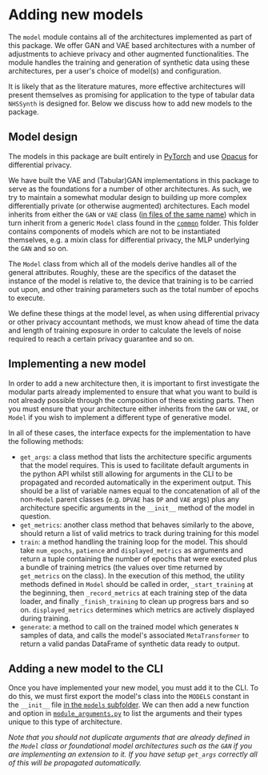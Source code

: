 # Adding new models

The `model` module contains all of the architectures implemented as part of this package. We offer GAN and VAE based architectures with a number of adjustments to achieve privacy and other augmented functionalities. The module handles the training and generation of synthetic data using these architectures, per a user's choice of model(s) and configuration.

It is likely that as the literature matures, more effective architectures will present themselves as promising for application to the type of tabular data `NHSSynth` is designed for. Below we discuss how to add new models to the package.

## Model design

The models in this package are built entirely in [PyTorch](https://pytorch.org) and use [Opacus](https://opacus.ai) for differential privacy.

We have built the VAE and (Tabular)GAN implementations in this package to serve as the foundations for a number of other architectures. As such, we try to maintain a somewhat modular design to building up more complex differentially private (or otherwise augmented) architectures. Each model inherits from either the `GAN` or `VAE` class ([in files of the same name](https://github.com/nhsengland/NHSSynth/tree/main/src/nhssynth/modules/model/models)) which in turn inherit from a generic `Model` class found in the [`common`](https://github.com/nhsengland/NHSSynth/tree/main/src/nhssynth/modules/model/common) folder. This folder contains components of models which are not to be instantiated themselves, e.g. a mixin class for differential privacy, the MLP underlying the `GAN` and so on.

The `Model` class from which all of the models derive handles all of the general attributes. Roughly, these are the specifics of the dataset the instance of the model is relative to, the device that training is to be carried out upon, and other training parameters such as the total number of epochs to execute.

We define these things at the model level, as when using differential privacy or other privacy accountant methods, we must know ahead of time the data and length of training exposure in order to calculate the levels of noise required to reach a certain privacy guarantee and so on.

## Implementing a new model

In order to add a new architecture then, it is important to first investigate the modular parts already implemented to ensure that what you want to build is not already possible through the composition of these existing parts. Then you must ensure that your architecture either inherits from the `GAN` or `VAE`, or `Model` if you wish to implement a different type of generative model.

In all of these cases, the interface expects for the implementation to have the following methods:

- `get_args`: a class method that lists the architecture specific arguments that the model requires. This is used to facilitate default arguments in the python API whilst still allowing for arguments in the CLI to be propagated and recorded automatically in the experiment output. This should be a list of variable names equal to the concatenation of all of the non-`Model` parent classes (e.g. `DPVAE` has `DP` and `VAE` args) plus any architecture specific arguments in the `__init__` method of the model in question.
- `get_metrics`: another class method that behaves similarly to the above, should return a list of valid metrics to track during training for this model
- `train`: a method handling the training loop for the model. This should take `num_epochs`, `patience` and `displayed_metrics` as arguments and return a tuple containing the number of epochs that were executed plus a bundle of training metrics (the values over time returned by `get_metrics` on the class). In the execution of this method, the utility methods defined in `Model` should be called in order, `_start_training` at the beginning, then `_record_metrics` at each training step of the data loader, and finally `_finish_training` to clean up progress bars and so on. `displayed_metrics` determines which metrics are actively displayed during training.
- `generate`: a method to call on the trained model which generates `N` samples of data, and calls the model's associated `MetaTransformer` to return a valid pandas DataFrame of synthetic data ready to output.

## Adding a new model to the CLI

Once you have implemented your new model, you must add it to the CLI. To do this, we must first export the model's class into the `MODELS` constant in the `__init__` file [in the `models` subfolder](https://github.com/nhsengland/NHSSynth/blob/main/src/nhssynth/modules/model/models/__init__.py). We can then add a new function and option in [`module_arguments.py`](https://github.com/nhsengland/NHSSynth/blob/main/src/nhssynth/cli/model_arguments.py) to list the arguments and their types unique to this type of architecture.

*Note that you should not duplicate arguments that are already defined in the `Model` class or foundational model architectures such as the `GAN` if you are implementing an extension to it. If you have setup `get_args` correctly all of this will be propagated automatically.*

